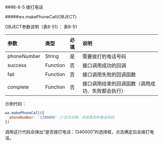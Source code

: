 ###8-6-5 拨打电话

#####wx.makePhoneCall(OBJECT)

OBJECT参数说明（表8-51）：
表8-51

|参数	|类型	|必填	|说明|
| :--- | :--- | :--- |:--- |
|phoneNumber	|String|	是	|需要拨打的电话号码|
|success	|Function	|否	|接口调用成功的回调|
|fail	|Function	|否	|接口调用失败的回调函数|
|complete	|Function	|否	|接口调用结束的回调函数（调用成功、失败都会执行）|

示例代码：

```js
wx.makePhoneCall({
  phoneNumber: '1340000' //仅为示例，并非真实的电话号码
})
```

调用这行代码会弹出“是否拨打电话：1340000”的选择框，点击确定后会拨打电话。